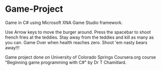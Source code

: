 # Game-Project

Game in C# using Microsoft XNA Game Studio framework.

Use Arrow keys to move the burger around. Press the spacebar to shoot french fries at the teddies. Stay away from the teddies and kill as many as you can. Game Over when health reaches zero. Shoot 'em nasty bears away!!!

Game project done on University of Colorado Springs Coursera.org course "Beginning game programming with C#" by Dr T Chamillard.
